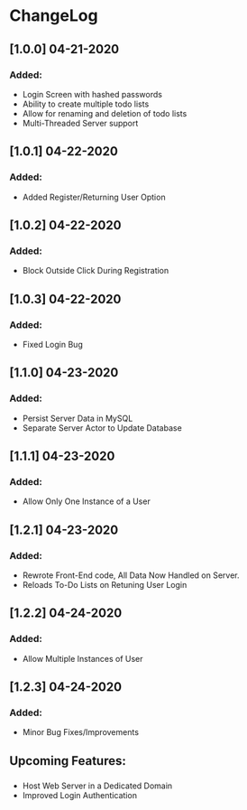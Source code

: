  # ChangeLog
 ## [1.0.0] 04-21-2020
 ### Added:
 - Login Screen with hashed passwords
 - Ability to create multiple todo lists
 - Allow for renaming and deletion of todo lists
 - Multi-Threaded Server support 

 ## [1.0.1] 04-22-2020
 ### Added:
- Added Register/Returning User Option

## [1.0.2] 04-22-2020
### Added:
- Block Outside Click During Registration

## [1.0.3] 04-22-2020
### Added:
- Fixed Login Bug
  
## [1.1.0] 04-23-2020
### Added:
- Persist Server Data in MySQL
- Separate Server Actor to Update Database

## [1.1.1] 04-23-2020
### Added:
 - Allow Only One Instance of a User

## [1.2.1] 04-23-2020
### Added:
 - Rewrote Front-End code, All Data Now Handled on Server.
 - Reloads To-Do Lists on Retuning User Login 

## [1.2.2] 04-24-2020
### Added:
 - Allow Multiple Instances of User

## [1.2.3] 04-24-2020
### Added:
 - Minor Bug Fixes/Improvements


 ## Upcoming Features:
 ###
 - Host Web Server in a Dedicated Domain
 - Improved Login Authentication
